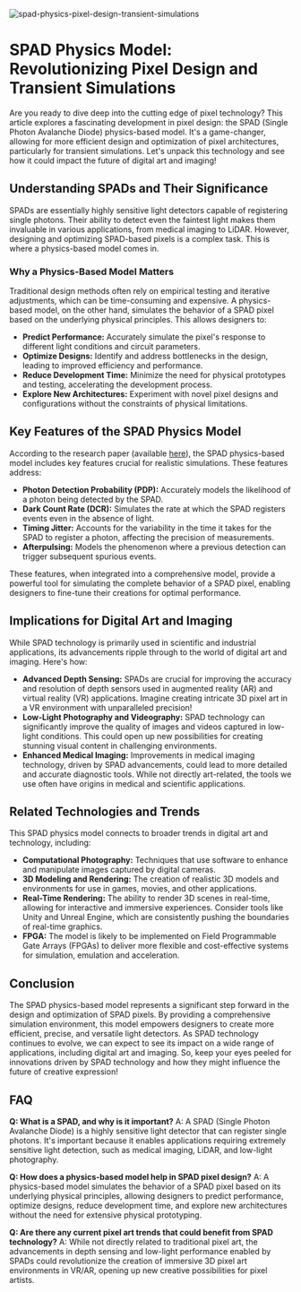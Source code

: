 ![spad-physics-pixel-design-transient-simulations](https://images.pexels.com/photos/19153153/pexels-photo-19153153.jpeg?auto=compress&cs=tinysrgb&fit=crop&h=627&w=1200)

# SPAD Physics Model: Revolutionizing Pixel Design and Transient Simulations

Are you ready to dive deep into the cutting edge of pixel technology? This article explores a fascinating development in pixel design: the SPAD (Single Photon Avalanche Diode) physics-based model. It's a game-changer, allowing for more efficient design and optimization of pixel architectures, particularly for transient simulations. Let's unpack this technology and see how it could impact the future of digital art and imaging!

## Understanding SPADs and Their Significance

SPADs are essentially highly sensitive light detectors capable of registering single photons. Their ability to detect even the faintest light makes them invaluable in various applications, from medical imaging to LiDAR. However, designing and optimizing SPAD-based pixels is a complex task. This is where a physics-based model comes in.

### Why a Physics-Based Model Matters

Traditional design methods often rely on empirical testing and iterative adjustments, which can be time-consuming and expensive. A physics-based model, on the other hand, simulates the behavior of a SPAD pixel based on the underlying physical principles. This allows designers to:

*   **Predict Performance:** Accurately simulate the pixel's response to different light conditions and circuit parameters.
*   **Optimize Designs:** Identify and address bottlenecks in the design, leading to improved efficiency and performance.
*   **Reduce Development Time:** Minimize the need for physical prototypes and testing, accelerating the development process.
*   **Explore New Architectures:** Experiment with novel pixel designs and configurations without the constraints of physical limitations.

## Key Features of the SPAD Physics Model

According to the research paper (available [here](https://ieeexplore.ieee.org/iel8/11099605/11102138/11102206.pdf)), the SPAD physics-based model includes key features crucial for realistic simulations. These features address:

*   **Photon Detection Probability (PDP):** Accurately models the likelihood of a photon being detected by the SPAD.
*   **Dark Count Rate (DCR):** Simulates the rate at which the SPAD registers events even in the absence of light.
*   **Timing Jitter:** Accounts for the variability in the time it takes for the SPAD to register a photon, affecting the precision of measurements.
*   **Afterpulsing:** Models the phenomenon where a previous detection can trigger subsequent spurious events.

These features, when integrated into a comprehensive model, provide a powerful tool for simulating the complete behavior of a SPAD pixel, enabling designers to fine-tune their creations for optimal performance.

## Implications for Digital Art and Imaging

While SPAD technology is primarily used in scientific and industrial applications, its advancements ripple through to the world of digital art and imaging. Here's how:

*   **Advanced Depth Sensing:** SPADs are crucial for improving the accuracy and resolution of depth sensors used in augmented reality (AR) and virtual reality (VR) applications. Imagine creating intricate 3D pixel art in a VR environment with unparalleled precision!
*   **Low-Light Photography and Videography:** SPAD technology can significantly improve the quality of images and videos captured in low-light conditions. This could open up new possibilities for creating stunning visual content in challenging environments.
*   **Enhanced Medical Imaging:** Improvements in medical imaging technology, driven by SPAD advancements, could lead to more detailed and accurate diagnostic tools. While not directly art-related, the tools we use often have origins in medical and scientific applications.

## Related Technologies and Trends

This SPAD physics model connects to broader trends in digital art and technology, including:

*   **Computational Photography:** Techniques that use software to enhance and manipulate images captured by digital cameras.
*   **3D Modeling and Rendering:** The creation of realistic 3D models and environments for use in games, movies, and other applications.
*   **Real-Time Rendering:** The ability to render 3D scenes in real-time, allowing for interactive and immersive experiences. Consider tools like Unity and Unreal Engine, which are consistently pushing the boundaries of real-time graphics.
*   **FPGA:** The model is likely to be implemented on Field Programmable Gate Arrays (FPGAs) to deliver more flexible and cost-effective systems for simulation, emulation and acceleration.

## Conclusion

The SPAD physics-based model represents a significant step forward in the design and optimization of SPAD pixels. By providing a comprehensive simulation environment, this model empowers designers to create more efficient, precise, and versatile light detectors. As SPAD technology continues to evolve, we can expect to see its impact on a wide range of applications, including digital art and imaging. So, keep your eyes peeled for innovations driven by SPAD technology and how they might influence the future of creative expression!

## FAQ

**Q: What is a SPAD, and why is it important?**
A: A SPAD (Single Photon Avalanche Diode) is a highly sensitive light detector that can register single photons. It's important because it enables applications requiring extremely sensitive light detection, such as medical imaging, LiDAR, and low-light photography.

**Q: How does a physics-based model help in SPAD pixel design?**
A: A physics-based model simulates the behavior of a SPAD pixel based on its underlying physical principles, allowing designers to predict performance, optimize designs, reduce development time, and explore new architectures without the need for extensive physical prototyping.

**Q: Are there any current pixel art trends that could benefit from SPAD technology?**
A: While not directly related to traditional pixel art, the advancements in depth sensing and low-light performance enabled by SPADs could revolutionize the creation of immersive 3D pixel art environments in VR/AR, opening up new creative possibilities for pixel artists.
